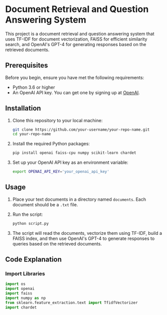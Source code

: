 # Document Retrieval and Question Answering System

This project is a document retrieval and question answering system that uses TF-IDF for document vectorization, FAISS for efficient similarity search, and OpenAI's GPT-4 for generating responses based on the retrieved documents.

## Prerequisites

Before you begin, ensure you have met the following requirements:

- Python 3.6 or higher
- An OpenAI API key. You can get one by signing up at [OpenAI](https://beta.openai.com/signup/).

## Installation

1. Clone this repository to your local machine:

    ```bash
    git clone https://github.com/your-username/your-repo-name.git
    cd your-repo-name
    ```

2. Install the required Python packages:

    ```bash
    pip install openai faiss-cpu numpy scikit-learn chardet
    ```

3. Set up your OpenAI API key as an environment variable:

    ```bash
    export OPENAI_API_KEY='your_openai_api_key'
    ```

## Usage

1. Place your text documents in a directory named `documents`. Each document should be a `.txt` file.

2. Run the script:

    ```bash
    python script.py
    ```

3. The script will read the documents, vectorize them using TF-IDF, build a FAISS index, and then use OpenAI's GPT-4 to generate responses to queries based on the retrieved documents.

## Code Explanation

### Import Libraries

```python
import os
import openai
import faiss
import numpy as np
from sklearn.feature_extraction.text import TfidfVectorizer
import chardet
```
 


